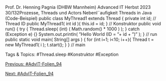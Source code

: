 Prof. Dr. Henning Pagnia (DHBW Mannheim) Advanced IT Herbst 2023 30/132Prozesse, Threads und Actors Nebenl¨auﬁgkeit
Threads in Java (Code-Beispiel)
public class MyThread1  extends Thread {  private int id;    // Thread ID  public MyThread1(  int id ){      this.id = id;  } // Konstruktor
  public void run() {      try {  Thread.sleep(  (int) ( Math.random()  * 1000 ) );      } catch (Exception  e) {}      System.out.println(  ”Hello World (ID = ”+ id + ”)” );  }  // run
  public static void main( String[] args ) {      for (int i=1; i<10; i++){  Thread t = new MyThread1(  i );  t.start();      }  } // main

   Tags & Topics:
   #Thread.sleep
   #Konstruktor
   #Exception

[Previous: #AdvIT-Folien_94](AdvIT-Folien_94.md)

[Next: #AdvIT-Folien_94](AdvIT-Folien_94.md)